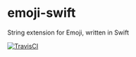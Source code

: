 # emoji-swift
String extension for Emoji, written in Swift

[![TravisCI](http://img.shields.io/travis/safx/emoji-swift.svg?style=flat)](https://travis-ci.org/safx/emoji-swift)
<!--
![Platform](https://img.shields.io/cocoapods/p/emoji-swift.svg?style=flat)
![License](https://img.shields.io/cocoapods/l/emoji-swift.svg?style=flat)
![Version](https://img.shields.io/cocoapods/v/emoji-swift.svg?style=flat)
-->
